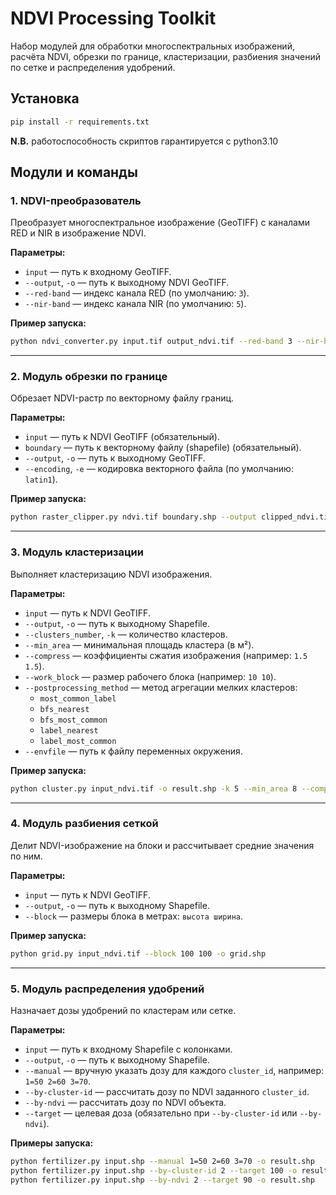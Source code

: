 # NDVI Processing Toolkit

Набор модулей для обработки многоспектральных изображений, расчёта NDVI, обрезки по границе, кластеризации, разбиения значений по сетке и распределения удобрений.

## Установка

```bash
pip install -r requirements.txt
```
**N.B.** работоспособность скриптов гарантируется с python3.10

## Модули и команды

### 1. NDVI-преобразователь

Преобразует многоспектральное изображение (GeoTIFF) с каналами RED и NIR в изображение NDVI.

**Параметры:**
- `input` — путь к входному GeoTIFF.
- `--output`, `-o` — путь к выходному NDVI GeoTIFF.
- `--red-band` — индекс канала RED (по умолчанию: `3`).
- `--nir-band` — индекс канала NIR (по умолчанию: `5`).

**Пример запуска:**
```bash
python ndvi_converter.py input.tif output_ndvi.tif --red-band 3 --nir-band 5
```

---

### 2. Модуль обрезки по границе

Обрезает NDVI-растр по векторному файлу границ.

**Параметры:**
- `input` — путь к NDVI GeoTIFF (обязательный).
- `boundary` — путь к векторному файлу (shapefile) (обязательный).
- `--output`, `-o` — путь к выходному GeoTIFF.
- `--encoding`, `-e` — кодировка векторного файла (по умолчанию: `latin1`).

**Пример запуска:**
```bash
python raster_clipper.py ndvi.tif boundary.shp --output clipped_ndvi.tif --encoding utf-8
```

---

### 3. Модуль кластеризации

Выполняет кластеризацию NDVI изображения.

**Параметры:**
- `input` — путь к NDVI GeoTIFF.
- `--output`, `-o` — путь к выходному Shapefile.
- `--clusters_number`, `-k` — количество кластеров.
- `--min_area` — минимальная площадь кластера (в м²).
- `--compress` — коэффициенты сжатия изображения (например: `1.5 1.5`).
- `--work_block` — размер рабочего блока (например: `10 10`).
- `--postprocessing_method` — метод агрегации мелких кластеров:
  - `most_common_label`
  - `bfs_nearest`
  - `bfs_most_common`
  - `label_nearest`
  - `label_most_common`
- `--envfile` — путь к файлу переменных окружения.

**Пример запуска:**
```bash
python cluster.py input_ndvi.tif -o result.shp -k 5 --min_area 8 --compress 1.5 1.5 --work_block 10 10 --postprocessing_method most_common_label
```

---

### 4. Модуль разбиения сеткой

Делит NDVI-изображение на блоки и рассчитывает средние значения по ним.

**Параметры:**
- `input` — путь к NDVI GeoTIFF.
- `--output`, `-o` — путь к выходному Shapefile.
- `--block` — размеры блока в метрах: `высота ширина`.

**Пример запуска:**
```bash
python grid.py input_ndvi.tif --block 100 100 -o grid.shp
```

---

### 5. Модуль распределения удобрений

Назначает дозы удобрений по кластерам или сетке.

**Параметры:**
- `input` — путь к входному Shapefile с колонками.
- `--output`, `-o` — путь к выходному Shapefile.
- `--manual` — вручную указать дозу для каждого `cluster_id`, например: `1=50 2=60 3=70`.
- `--by-cluster-id` — рассчитать дозу по NDVI заданного `cluster_id`.
- `--by-ndvi` — рассчитать дозу по NDVI объекта.
- `--target` — целевая доза (обязательно при `--by-cluster-id` или `--by-ndvi`).

**Примеры запуска:**
```bash
python fertilizer.py input.shp --manual 1=50 2=60 3=70 -o result.shp
python fertilizer.py input.shp --by-cluster-id 2 --target 100 -o result.shp
python fertilizer.py input.shp --by-ndvi 2 --target 90 -o result.shp
```
